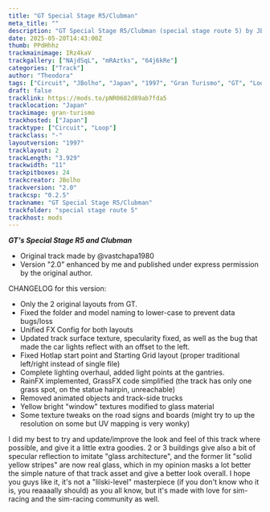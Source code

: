 ```yaml
---
title: "GT Special Stage R5/Clubman"
meta_title: ""
description: "GT Special Stage R5/Clubman (special stage route 5) by JBolho"
date: 2025-05-20T14:43:00Z
thumb: PPdHhhz
trackmainimage: IRz4kaV
trackgallery: ["NAjdSqL", "mRAztks", "64j6kRe"]
categories: ["Track"]
author: "Theodora"
tags: ["Circuit", "JBolho", "Japan", "1997", "Gran Turismo", "GT", "Loop"]
draft: false
tracklink: https://mods.to/pNR0682d89ab7fda5
tracklocation: "Japan"
trackimage: gran-turismo
trackhosted: ["Japan"]
tracktype: ["Circuit", "Loop"]
trackclass: "-" 
layoutversion: "1997"
tracklayout: 2
trackLength: "3.929"
trackwidth: "11"
trackpitboxes: 24
trackcreator: JBolho
trackversion: "2.0"
trackcsp: "0.2.5"
trackname: "GT Special Stage R5/Clubman"
trackfolder: "special stage route 5"
trackhost: mods
---
```


***GT's Special Stage R5 and Clubman***

- Original track made by @vastchapa1980
- Version "2.0" enhanced by me and published under express permission by the original author.

CHANGELOG for this version:

- Only the 2 original layouts from GT.
- Fixed the folder and model naming to lower-case to prevent data bugs/loss
- Unified FX Config for both layouts
- Updated track surface texture, specularity fixed, as well as the bug that made the car lights reflect with an offset to the left.
- Fixed Hotlap start point and Starting Grid layout (proper traditional left/right instead of single file)
- Complete lighting overhaul, added light points at the gantries.
- RainFX implemented, GrassFX code simplified (the track has only one grass spot, on the statue hairpin, unreachable)
- Removed animated objects and track-side trucks
- Yellow bright "window" textures modified to glass material
- Some texture tweaks on the road signs and boards (might try to up the resolution on some but UV mapping is very wonky)

I did my best to try and update/improve the look and feel of this track where possible, and give it a little extra goodies.
2 or 3 buildings give also a bit of specular reflection to imitate "glass architecture", and the former lit "solid yellow stripes" are now real glass, which in my opinion masks a lot better the simple nature of that track asset and give a better look overall.
I hope you guys like it, it's not a "lilski-level" masterpiece (if you don't know who it is, you reaaaally should) as you all know, but it's made with love for sim-racing and the sim-racing community as well.